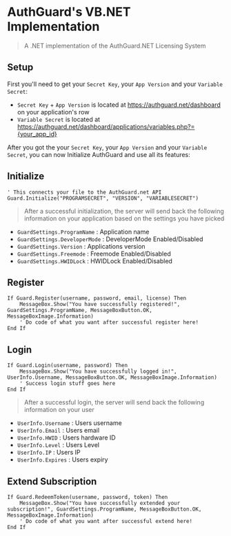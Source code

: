 # AuthGuard's VB.NET Implementation
> A .NET implementation of the AuthGuard.NET Licensing System
## Setup
First you'll need to get your `Secret Key`, your `App Version` and your `Variable Secret`:
* `Secret Key` + `App Version` is located at https://authguard.net/dashboard on your application's row
*  `Variable Secret` is located at https://authguard.net/dashboard/applications/variables.php?={your_app_id}

After you got the your `Secret Key`, your `App Version` and your `Variable Secret`, you can now Initialize AuthGuard and use all its features:

## Initialize
```visualbasic
' This connects your file to the AuthGuard.net API
Guard.Initialize("PROGRAMSECRET", "VERSION", "VARIABLESECRET")
```
> After a successful initialization, the server will send back the following information on your application based on the settings you have picked

* `GuardSettings.ProgramName` : Application name
* `GuardSettings.DeveloperMode` : DeveloperMode Enabled/Disabled
* `GuardSettings.Version` : Applications version
* `GuardSettings.Freemode` : Freemode Enabled/Disabled
* `GuardSettings.HWIDLock` : HWIDLock Enabled/Disabled

## Register
```visualbasic
If Guard.Register(username, password, email, license) Then
    MessageBox.Show("You have successfully registered!", GuardSettings.ProgramName, MessageBoxButton.OK, MessageBoxImage.Information)
    ' Do code of what you want after successful register here!
End If
```

## Login
```visualbasic
If Guard.Login(username, password) Then
    MessageBox.Show("You have successfully logged in!", UserInfo.Username, MessageBoxButton.OK, MessageBoxImage.Information)
    ' Success login stuff goes here
End If
```
> After a successful login, the server will send back the following information on your user

* `UserInfo.Username` : Users username
* `UserInfo.Email` : Users email
* `UserInfo.HWID` : Users hardware ID
* `UserInfo.Level` : Users Level
* `UserInfo.IP` : Users IP
* `UserInfo.Expires` : Users expiry

## Extend Subscription
```visualbasic
If Guard.RedeemToken(username, password, token) Then
    MessageBox.Show("You have successfully extended your subscription!", GuardSettings.ProgramName, MessageBoxButton.OK, MessageBoxImage.Information)
    ' Do code of what you want after successful extend here!
End If
```
